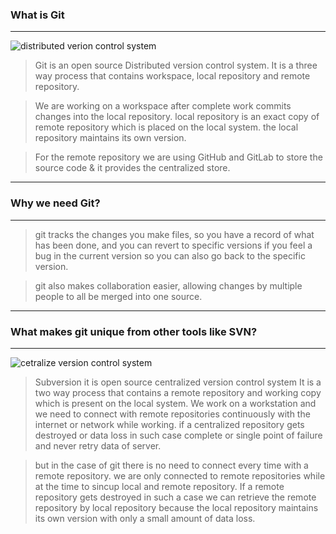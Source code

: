 
### What is Git 
-----------------------------------------------
![distributed verion control system](https://d1jnx9ba8s6j9r.cloudfront.net/blog/wp-content/uploads/2016/11/Distributed-Version-Control-System-Workflow-What-Is-Git-Edureka-768x508.png)
> Git is an open source Distributed version control system. It is a three way process that contains workspace, local repository and remote repository.

>We are working on a workspace after complete work commits changes into the local repository.
local repository is an exact copy of remote repository which is placed on the local system. the local repository maintains its own version.

>For the remote repository we are using GitHub and GitLab to store the source code & it provides the centralized store.

----


### Why we need Git?
---------------------------------
>git tracks the changes you make files, so you have a record of what has been done, and you can revert to specific versions if you feel a bug in the current version so you can also go back to the specific version.
 

>git also makes collaboration easier, allowing changes by multiple people to all be merged into one source.
---

### What makes git unique from other tools like SVN?
---
![cetralize version control system](https://d1jnx9ba8s6j9r.cloudfront.net/blog/wp-content/uploads/2016/11/Centralized-Version-Control-System-Workflow-What-Is-Git-Edureka-768x339.png)

>Subversion it is open source centralized version control system
It is a two way process that contains a remote repository and working copy which is present on the local system.
We work on a workstation and we need to connect with remote repositories continuously with the internet or network while working.
if a centralized repository gets destroyed or data loss in such case complete or single point of failure and never retry data of server.


>but in the case of git there is no need to connect every time with a remote repository. we are only connected to remote repositories while at the time to sincup local and remote repository. If a remote repository gets destroyed in such a case we can retrieve the remote repository by local repository because the local repository maintains its own version with only a small amount of data loss.
